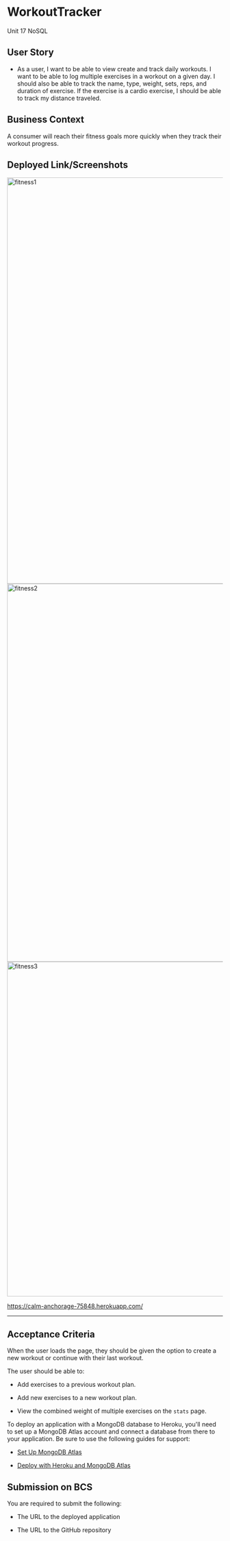 # WorkoutTracker

Unit 17 NoSQL

## User Story

- As a user, I want to be able to view create and track daily workouts. I want to be able to log multiple exercises in a workout on a given day. I should also be able to track the name, type, weight, sets, reps, and duration of exercise. If the exercise is a cardio exercise, I should be able to track my distance traveled.

## Business Context

A consumer will reach their fitness goals more quickly when they track their workout progress.

## Deployed Link/Screenshots

<img width="949" alt="fitness1" src="https://user-images.githubusercontent.com/64516562/94640613-6f46d980-029c-11eb-9c3c-e2ed8b07f50f.PNG">

<img width="883" alt="fitness2" src="https://user-images.githubusercontent.com/64516562/94640634-7b329b80-029c-11eb-85d4-95dd45b4e3f8.PNG">

<img width="782" alt="fitness3" src="https://user-images.githubusercontent.com/64516562/94640654-84236d00-029c-11eb-8e4f-e65f2c9b4ac1.PNG">

https://calm-anchorage-75848.herokuapp.com/

---

## Acceptance Criteria

When the user loads the page, they should be given the option to create a new workout or continue with their last workout.

The user should be able to:

- Add exercises to a previous workout plan.

- Add new exercises to a new workout plan.

- View the combined weight of multiple exercises on the `stats` page.

To deploy an application with a MongoDB database to Heroku, you'll need to set up a MongoDB Atlas account and connect a database from there to your application. Be sure to use the following guides for support:

- [Set Up MongoDB Atlas](../04-Supplemental/MongoAtlas-Setup.md)

- [Deploy with Heroku and MongoDB Atlas](../04-Supplemental/MongoAtlas-Deploy.md)

## Submission on BCS

You are required to submit the following:

- The URL to the deployed application

- The URL to the GitHub repository
